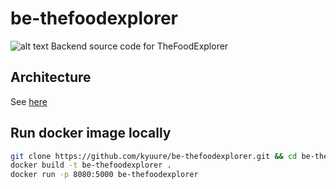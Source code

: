 # be-thefoodexplorer

![alt text](https://github.com/kyuure/be-thefoodexplorer/blob/main/img/v1.0.png "Server Topology")
Backend source code for TheFoodExplorer


## Architecture
See [here](https://docs.google.com/presentation/d/1f8nl-JyYW6cXSfhCECTw_V_pQeOYsfTQ-flmfxzbivU/edit?usp=sharing "API Architecture")


## Run docker image locally
```sh
git clone https://github.com/kyuure/be-thefoodexplorer.git && cd be-thefoodexplorer
docker build -t be-thefoodexplorer .
docker run -p 8080:5000 be-thefoodexplorer
```

